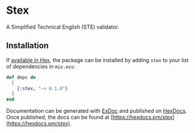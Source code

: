 # Stex

A Simplified Technical English (STE) validator.

## Installation

If [available in Hex](https://hex.pm/docs/publish), the package can be installed
by adding `stex` to your list of dependencies in `mix.exs`:

```elixir
def deps do
  [
    {:stex, "~> 0.1.0"}
  ]
end
```

Documentation can be generated with [ExDoc](https://github.com/elixir-lang/ex_doc)
and published on [HexDocs](https://hexdocs.pm). Once published, the docs can
be found at [https://hexdocs.pm/stex](https://hexdocs.pm/stex).
